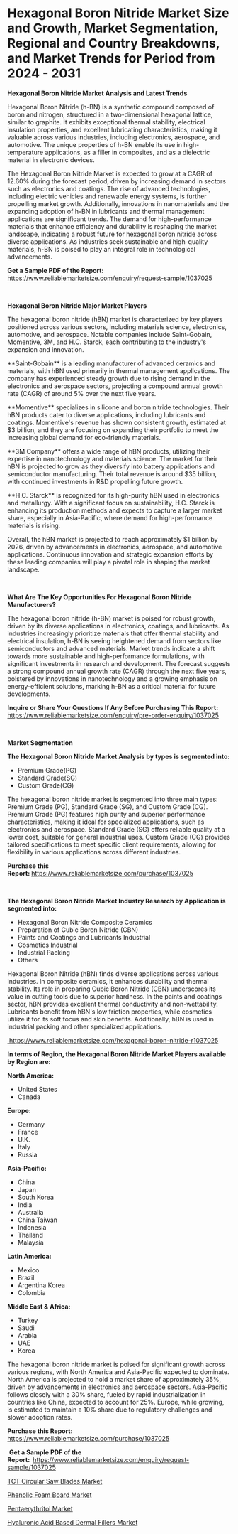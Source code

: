<p><h1>Hexagonal Boron Nitride Market Size and Growth, Market Segmentation, Regional and Country Breakdowns, and Market Trends for Period from 2024 -  2031</h1></p><p><strong>Hexagonal Boron Nitride Market Analysis and Latest Trends</strong></p>
<p><p>Hexagonal Boron Nitride (h-BN) is a synthetic compound composed of boron and nitrogen, structured in a two-dimensional hexagonal lattice, similar to graphite. It exhibits exceptional thermal stability, electrical insulation properties, and excellent lubricating characteristics, making it valuable across various industries, including electronics, aerospace, and automotive. The unique properties of h-BN enable its use in high-temperature applications, as a filler in composites, and as a dielectric material in electronic devices.</p><p>The Hexagonal Boron Nitride Market is expected to grow at a CAGR of 12.60% during the forecast period, driven by increasing demand in sectors such as electronics and coatings. The rise of advanced technologies, including electric vehicles and renewable energy systems, is further propelling market growth. Additionally, innovations in nanomaterials and the expanding adoption of h-BN in lubricants and thermal management applications are significant trends. The demand for high-performance materials that enhance efficiency and durability is reshaping the market landscape, indicating a robust future for hexagonal boron nitride across diverse applications. As industries seek sustainable and high-quality materials, h-BN is poised to play an integral role in technological advancements.</p></p>
<p><strong>Get a Sample PDF of the Report:&nbsp;</strong> <a href="https://www.reliablemarketsize.com/enquiry/request-sample/1037025?utm_campaign=1131&utm_medium=2&utm_source=Github&utm_content=ia&utm_term=05112024&utm_id=hexagonal-boron-nitride">https://www.reliablemarketsize.com/enquiry/request-sample/1037025</a></p>
<p>&nbsp;</p>
<p><strong>Hexagonal Boron Nitride Major Market Players</strong></p>
<p><p>The hexagonal boron nitride (hBN) market is characterized by key players positioned across various sectors, including materials science, electronics, automotive, and aerospace. Notable companies include Saint-Gobain, Momentive, 3M, and H.C. Starck, each contributing to the industry's expansion and innovation.</p><p>**Saint-Gobain** is a leading manufacturer of advanced ceramics and materials, with hBN used primarily in thermal management applications. The company has experienced steady growth due to rising demand in the electronics and aerospace sectors, projecting a compound annual growth rate (CAGR) of around 5% over the next five years.</p><p>**Momentive** specializes in silicone and boron nitride technologies. Their hBN products cater to diverse applications, including lubricants and coatings. Momentive's revenue has shown consistent growth, estimated at $3 billion, and they are focusing on expanding their portfolio to meet the increasing global demand for eco-friendly materials.</p><p>**3M Company** offers a wide range of hBN products, utilizing their expertise in nanotechnology and materials science. The market for their hBN is projected to grow as they diversify into battery applications and semiconductor manufacturing. Their total revenue is around $35 billion, with continued investments in R&D propelling future growth.</p><p>**H.C. Starck** is recognized for its high-purity hBN used in electronics and metallurgy. With a significant focus on sustainability, H.C. Starck is enhancing its production methods and expects to capture a larger market share, especially in Asia-Pacific, where demand for high-performance materials is rising.</p><p>Overall, the hBN market is projected to reach approximately $1 billion by 2026, driven by advancements in electronics, aerospace, and automotive applications. Continuous innovation and strategic expansion efforts by these leading companies will play a pivotal role in shaping the market landscape.</p></p>
<p>&nbsp;</p>
<p><strong>What Are The Key Opportunities For Hexagonal Boron Nitride Manufacturers?</strong></p>
<p><p>The hexagonal boron nitride (h-BN) market is poised for robust growth, driven by its diverse applications in electronics, coatings, and lubricants. As industries increasingly prioritize materials that offer thermal stability and electrical insulation, h-BN is seeing heightened demand from sectors like semiconductors and advanced materials. Market trends indicate a shift towards more sustainable and high-performance formulations, with significant investments in research and development. The forecast suggests a strong compound annual growth rate (CAGR) through the next five years, bolstered by innovations in nanotechnology and a growing emphasis on energy-efficient solutions, marking h-BN as a critical material for future developments.</p></p>
<p><strong>Inquire or Share Your Questions If Any Before Purchasing This Report:</strong> <a href="https://www.reliablemarketsize.com/enquiry/pre-order-enquiry/1037025?utm_campaign=1131&utm_medium=2&utm_source=Github&utm_content=ia&utm_term=05112024&utm_id=hexagonal-boron-nitride">https://www.reliablemarketsize.com/enquiry/pre-order-enquiry/1037025</a></p>
<p>&nbsp;</p>
<p><strong>Market Segmentation</strong></p>
<p><strong>The Hexagonal Boron Nitride Market Analysis by types is segmented into:</strong></p>
<p><ul><li>Premium Grade(PG)</li><li>Standard Grade(SG)</li><li>Custom Grade(CG)</li></ul></p>
<p><p>The hexagonal boron nitride market is segmented into three main types: Premium Grade (PG), Standard Grade (SG), and Custom Grade (CG). Premium Grade (PG) features high purity and superior performance characteristics, making it ideal for specialized applications, such as electronics and aerospace. Standard Grade (SG) offers reliable quality at a lower cost, suitable for general industrial uses. Custom Grade (CG) provides tailored specifications to meet specific client requirements, allowing for flexibility in various applications across different industries.</p></p>
<p><strong>Purchase this Report:&nbsp;</strong><a href="https://www.reliablemarketsize.com/purchase/1037025?utm_campaign=1131&utm_medium=2&utm_source=Github&utm_content=ia&utm_term=05112024&utm_id=hexagonal-boron-nitride">https://www.reliablemarketsize.com/purchase/1037025</a></p>
<p>&nbsp;</p>
<p><strong>The Hexagonal Boron Nitride Market Industry Research by Application is segmented into:</strong></p>
<p><ul><li>Hexagonal Boron Nitride Composite Ceramics</li><li>Preparation of Cubic Boron Nitride (CBN)</li><li>Paints and Coatings and Lubricants Industrial</li><li>Cosmetics Industrial</li><li>Industrial Packing</li><li>Others</li></ul></p>
<p><p>Hexagonal Boron Nitride (hBN) finds diverse applications across various industries. In composite ceramics, it enhances durability and thermal stability. Its role in preparing Cubic Boron Nitride (CBN) underscores its value in cutting tools due to superior hardness. In the paints and coatings sector, hBN provides excellent thermal conductivity and non-wettability. Lubricants benefit from hBN's low friction properties, while cosmetics utilize it for its soft focus and skin benefits. Additionally, hBN is used in industrial packing and other specialized applications.</p></p>
<p><a href="https://www.reliablemarketsize.com/hexagonal-boron-nitride-r1037025?utm_campaign=1131&utm_medium=2&utm_source=Github&utm_content=ia&utm_term=05112024&utm_id=hexagonal-boron-nitride">&nbsp;https://www.reliablemarketsize.com/hexagonal-boron-nitride-r1037025</a></p>
<p><strong>In terms of Region, the Hexagonal Boron Nitride Market Players available by Region are:</strong></p>
<p>
    <p> <strong> North America: </strong>
        <ul>
            <li>United States</li>
            <li>Canada</li>
        </ul>
        </p> 
    <p> <strong> Europe: </strong>
        <ul>
            <li>Germany</li>
            <li>France</li>
            <li>U.K.</li>
            <li>Italy</li>
            <li>Russia</li>
        </ul>
        </p> 
    <p> <strong> Asia-Pacific: </strong>
        <ul>
            <li>China</li>
            <li>Japan</li>
            <li>South Korea</li>
            <li>India</li>
            <li>Australia</li>
            <li>China Taiwan</li>
            <li>Indonesia</li>
            <li>Thailand</li>
            <li>Malaysia</li>
        </ul>
        </p> 
    <p> <strong> Latin America: </strong>
        <ul>
            <li>Mexico</li>
            <li>Brazil</li>
            <li>Argentina Korea</li>
            <li>Colombia</li>
        </ul>
        </p> 
    <p> <strong> Middle East & Africa: </strong>
        <ul>
            <li>Turkey</li>
            <li>Saudi</li>
            <li>Arabia</li>
            <li>UAE</li>
            <li>Korea</li>
        </ul>
    </p>
    </p>
<p><p>The hexagonal boron nitride market is poised for significant growth across various regions, with North America and Asia-Pacific expected to dominate. North America is projected to hold a market share of approximately 35%, driven by advancements in electronics and aerospace sectors. Asia-Pacific follows closely with a 30% share, fueled by rapid industrialization in countries like China, expected to account for 25%. Europe, while growing, is estimated to maintain a 10% share due to regulatory challenges and slower adoption rates.</p></p>
<p><strong>Purchase this Report: </strong><a href="https://www.reliablemarketsize.com/purchase/1037025?utm_campaign=1131&utm_medium=2&utm_source=Github&utm_content=ia&utm_term=05112024&utm_id=hexagonal-boron-nitride">https://www.reliablemarketsize.com/purchase/1037025</a></p>
<p>&nbsp;<strong>Get a Sample PDF of the Report:&nbsp;&nbsp;</strong><a href="https://www.reliablemarketsize.com/enquiry/request-sample/1037025?utm_campaign=1131&utm_medium=2&utm_source=Github&utm_content=ia&utm_term=05112024&utm_id=hexagonal-boron-nitride">https://www.reliablemarketsize.com/enquiry/request-sample/1037025</a></p>
<p><strong></strong></p>
<p><p><a href="https://github.com/libbyquberhow/Market-Research-Report-List-1/blob/main/tct-circular-saw-blades-market.md?utm_campaign=1131&utm_medium=2&utm_source=Github&utm_content=ia&utm_term=05112024&utm_id=hexagonal-boron-nitride">TCT Circular Saw Blades Market</a></p><p><a href="https://github.com/kandidbn/Market-Research-Report-List-1/blob/main/phenolic-foam-board-market.md?utm_campaign=1131&utm_medium=2&utm_source=Github&utm_content=ia&utm_term=05112024&utm_id=hexagonal-boron-nitride">Phenolic Foam Board Market</a></p><p><a href="https://github.com/CliffMedina6/Market-Research-Report-List-7/blob/main/pentaerythritol-market.md?utm_campaign=1131&utm_medium=2&utm_source=Github&utm_content=ia&utm_term=05112024&utm_id=hexagonal-boron-nitride">Pentaerythritol Market</a></p><p><a href="https://github.com/simaoav1leveto/Market-Research-Report-List-1/blob/main/hyaluronic-acid-based-dermal-fillers-market.md?utm_campaign=1131&utm_medium=2&utm_source=Github&utm_content=ia&utm_term=05112024&utm_id=hexagonal-boron-nitride">Hyaluronic Acid Based Dermal Fillers Market</a></p></p>
